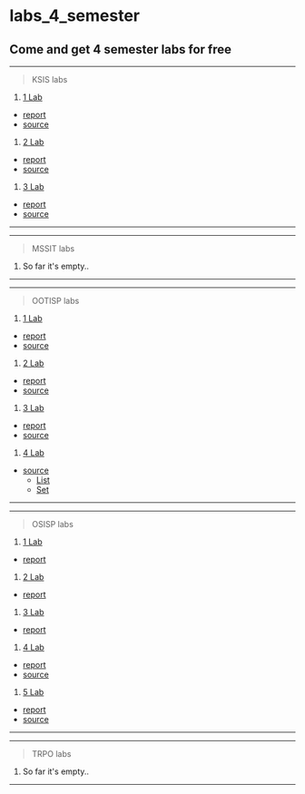 # labs_4_semester
## Come and get 4 semester labs for free

---
> KSIS labs
1. [1 Lab](https://github.com/vangaru/labs_4_semester/tree/main/KSIS/lab1)
  * [report](https://github.com/vangaru/labs_4_semester/tree/main/KSIS/lab1/rep)
  * [source](https://github.com/vangaru/labs_4_semester/tree/main/KSIS/lab1/src)
1. [2 Lab](https://github.com/vangaru/labs_4_semester/tree/main/KSIS/lab2)
  * [report](https://github.com/vangaru/labs_4_semester/tree/main/KSIS/lab2/rep)
  * [source](https://github.com/vangaru/labs_4_semester/tree/main/KSIS/lab2/src)
1. [3 Lab](https://github.com/vangaru/labs_4_semester/tree/main/KSIS/lab3)
  * [report](https://github.com/vangaru/labs_4_semester/tree/main/KSIS/lab3/rep)
  * [source](https://github.com/vangaru/labs_4_semester/tree/main/KSIS/lab3/src)
---

---
> MSSIT labs
1. So far it's empty..
---

---
> OOTISP labs
1. [1 Lab](https://github.com/vangaru/labs_4_semester/tree/main/OOTISP/lab1)
  * [report](https://github.com/vangaru/labs_4_semester/tree/main/OOTISP/lab1/rep)
  * [source](https://github.com/vangaru/labs_4_semester/tree/main/OOTISP/lab1/src)
1. [2 Lab](https://github.com/vangaru/labs_4_semester/tree/main/OOTISP/lab2)
  * [report](https://github.com/vangaru/labs_4_semester/tree/main/OOTISP/lab2/rep)
  * [source](https://github.com/vangaru/labs_4_semester/tree/main/OOTISP/lab2/src)
1. [3 Lab](https://github.com/vangaru/labs_4_semester/tree/main/OOTISP/lab3)
  * [report](https://github.com/vangaru/labs_4_semester/tree/main/OOTISP/lab3/rep)
  * [source](https://github.com/vangaru/labs_4_semester/tree/main/OOTISP/lab3/src)
1. [4 Lab](https://github.com/vangaru/labs_4_semester/tree/main/OOTISP/lab4)
  * [source](https://github.com/vangaru/labs_4_semester/tree/main/OOTISP/lab4/src)
    * [List](https://github.com/vangaru/labs_4_semester/tree/main/OOTISP/lab4/src/List)
    * [Set](https://github.com/vangaru/labs_4_semester/tree/main/OOTISP/lab4/src/Set)
---

---
> OSISP labs
1. [1 Lab](https://github.com/vangaru/labs_4_semester/tree/main/OSISP/lab1)
  * [report](https://github.com/vangaru/labs_4_semester/tree/main/OSISP/lab1/rep)
1. [2 Lab](https://github.com/vangaru/labs_4_semester/tree/main/OSISP/lab2)
  * [report](https://github.com/vangaru/labs_4_semester/tree/main/OSISP/lab2/rep)
1. [3 Lab](https://github.com/vangaru/labs_4_semester/tree/main/OSISP/lab3)
  * [report](https://github.com/vangaru/labs_4_semester/tree/main/OSISP/lab3/rep)
1. [4 Lab](https://github.com/vangaru/labs_4_semester/tree/main/OSISP/lab4)
  * [report](https://github.com/vangaru/labs_4_semester/tree/main/OSISP/lab4/rep)
  * [source](https://github.com/vangaru/labs_4_semester/tree/main/OSISP/lab4/src)
1. [5 Lab](https://github.com/vangaru/labs_4_semester/tree/main/OSISP/lab5)
  * [report](https://github.com/vangaru/labs_4_semester/tree/main/OSISP/lab5/rep)
  * [source](https://github.com/vangaru/labs_4_semester/tree/main/OSISP/lab5/src)
---

---
> TRPO labs
1. So far it's empty..
---
